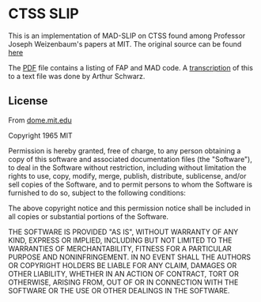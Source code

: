 # CTSS SLIP

This is an implementation of MAD-SLIP on CTSS found among Professor
Joseph Weizenbaum's papers at MIT. The original source can be found
[here](https://dome.mit.edu/handle/1721.3/201707)

The [PDF](02-000311065.pdf) file contains a listing of FAP and MAD
 code. A [transcription](02-000311065.mad) of this to a text file was
 done by Arthur Schwarz.

## License

 From
 [dome.mit.edu](https://dome.mit.edu/bitstream/handle/1721.3/201707/LICENSE.txt?sequence=2&isAllowed=y)

Copyright 1965 MIT

Permission is hereby granted, free of charge, to any person obtaining
a copy of this software and associated documentation files (the
"Software"), to deal in the Software without restriction, including
without limitation the rights to use, copy, modify, merge, publish,
distribute, sublicense, and/or sell copies of the Software, and to
permit persons to whom the Software is furnished to do so, subject to
the following conditions:

The above copyright notice and this permission notice shall be included in all copies or substantial portions of the Software.

THE SOFTWARE IS PROVIDED "AS IS", WITHOUT WARRANTY OF ANY KIND,
EXPRESS OR IMPLIED, INCLUDING BUT NOT LIMITED TO THE WARRANTIES OF
MERCHANTABILITY, FITNESS FOR A PARTICULAR PURPOSE AND NONINFRINGEMENT.
IN NO EVENT SHALL THE AUTHORS OR COPYRIGHT HOLDERS BE LIABLE FOR ANY
CLAIM, DAMAGES OR OTHER LIABILITY, WHETHER IN AN ACTION OF CONTRACT,
TORT OR OTHERWISE, ARISING FROM, OUT OF OR IN CONNECTION WITH THE
SOFTWARE OR THE USE OR OTHER DEALINGS IN THE SOFTWARE.


